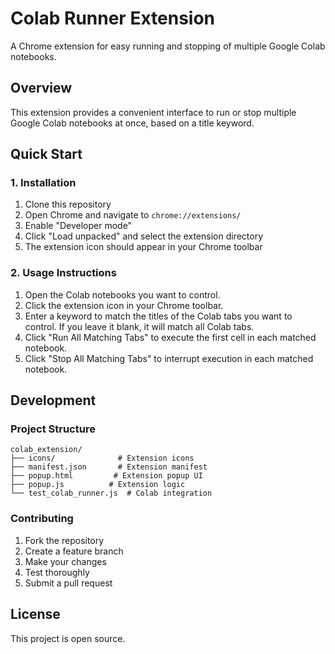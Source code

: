 # Colab Runner Extension

A Chrome extension for easy running and stopping of multiple Google Colab notebooks.

## Overview

This extension provides a convenient interface to run or stop multiple Google Colab notebooks at once, based on a title keyword.

## Quick Start

### 1. Installation

1. Clone this repository
2. Open Chrome and navigate to `chrome://extensions/`
3. Enable "Developer mode"
4. Click "Load unpacked" and select the extension directory
5. The extension icon should appear in your Chrome toolbar

### 2. Usage Instructions

1. Open the Colab notebooks you want to control.
2. Click the extension icon in your Chrome toolbar.
3. Enter a keyword to match the titles of the Colab tabs you want to control. If you leave it blank, it will match all Colab tabs.
4. Click "Run All Matching Tabs" to execute the first cell in each matched notebook.
5. Click "Stop All Matching Tabs" to interrupt execution in each matched notebook.

## Development

### Project Structure

```
colab_extension/
├── icons/              # Extension icons
├── manifest.json       # Extension manifest
├── popup.html         # Extension popup UI
├── popup.js          # Extension logic
└── test_colab_runner.js  # Colab integration
```

### Contributing

1. Fork the repository
2. Create a feature branch
3. Make your changes
4. Test thoroughly
5. Submit a pull request

## License

This project is open source.